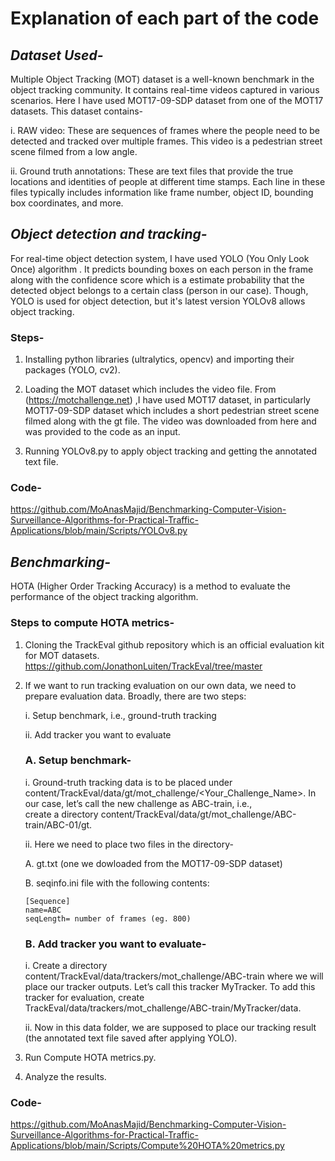 # **Explanation of each part of the code**

## *Dataset Used-*

Multiple Object Tracking (MOT) dataset is a well-known benchmark in the object tracking community. It contains real-time videos captured in various scenarios. Here I have used MOT17-09-SDP dataset from one of the MOT17 datasets. This dataset contains-

i. RAW video: These are sequences of frames where the people need to be detected and tracked over multiple frames. This video is a pedestrian street scene filmed from a low angle.

ii. Ground truth annotations: These are text files that provide the true locations and identities of people at different time stamps. Each line in these  files typically includes information like frame number, object ID, bounding box coordinates, and more. 


## *Object detection and tracking-*

For real-time object detection system, I have used YOLO (You Only Look Once) algorithm . It predicts bounding boxes on each person in the frame along with the confidence score which is a estimate probability that the detected object belongs to a certain class (person in our case). Though, YOLO is used for object detection, but it's latest version YOLOv8 allows object tracking.

### **Steps-** 

1. Installing python libraries (ultralytics, opencv) and importing their packages (YOLO, cv2).

2. Loading the MOT dataset which includes the video file. From (https://motchallenge.net) ,I have used MOT17 dataset, in particularly MOT17-09-SDP dataset which includes a short 
   pedestrian street scene filmed along with the gt file. The video was downloaded from here and was provided to the code as an input.  

3. Running YOLOv8.py to apply object tracking and getting the annotated text file.

### **Code-**

https://github.com/MoAnasMajid/Benchmarking-Computer-Vision-Surveillance-Algorithms-for-Practical-Traffic-Applications/blob/main/Scripts/YOLOv8.py


## *Benchmarking-*

HOTA (Higher Order Tracking Accuracy) is a method to evaluate the performance of the object tracking algorithm.

### **Steps to compute HOTA metrics-**

1. Cloning the TrackEval github repository which is an official evaluation kit for MOT datasets.
   https://github.com/JonathonLuiten/TrackEval/tree/master

2. If we want to run tracking evaluation on our own data, we need to prepare evaluation data. Broadly, there are two steps:

   i. Setup benchmark, i.e., ground-truth tracking

   ii. Add tracker you want to evaluate

    ### **A. Setup benchmark-**
    
      i. Ground-truth tracking data is to be placed under content/TrackEval/data/gt/mot_challenge/<Your_Challenge_Name>. In our case, let’s call the new challenge as ABC-train, i.e.,    
         create a directory content/TrackEval/data/gt/mot_challenge/ABC-train/ABC-01/gt.
         
      ii. Here we need to place two files in the directory-

   A. gt.txt (one we dowloaded from the MOT17-09-SDP dataset)

   B. seqinfo.ini file with the following contents:
   
       [Sequence]
       name=ABC
       seqLength= number of frames (eg. 800)
    
    ### **B. Add tracker you want to evaluate-**
    
      i. Create a directory content/TrackEval/data/trackers/mot_challenge/ABC-train where we will place our tracker outputs. Let’s call this tracker MyTracker. To add this tracker for 
         evaluation, create TrackEval/data/trackers/mot_challenge/ABC-train/MyTracker/data.
    
      ii. Now in this data folder, we are supposed to place our tracking result (the annotated text file saved after applying YOLO).


4. Run Compute HOTA metrics.py.

5. Analyze the results.

### **Code-**

https://github.com/MoAnasMajid/Benchmarking-Computer-Vision-Surveillance-Algorithms-for-Practical-Traffic-Applications/blob/main/Scripts/Compute%20HOTA%20metrics.py
